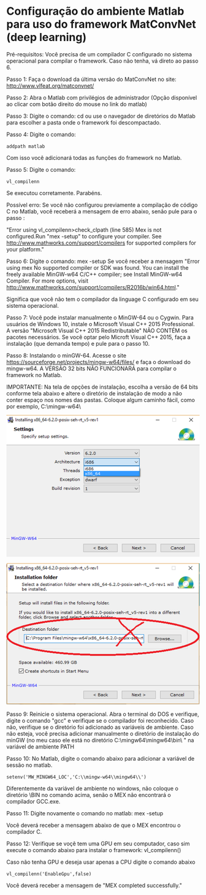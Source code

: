 # Configuração do ambiente Matlab para uso do framework MatConvNet (deep learning)

Pré-requisitos: Você precisa de um compilador C configurado no sistema operacional para compilar o framework. Caso não tenha, vá direto ao passo 6.

Passo 1: Faça o download da última versão do MatConvNet no site: http://www.vlfeat.org/matconvnet/

Passo 2: Abra o Matlab com privilégios de administrador (Opção disponível ao clicar com botão direito do mouse no link do matlab)

Passo 3: Digite o comando: cd <diretoriodapastaMatConvNet> ou use o navegador de diretórios do Matlab para escolher a pasta onde o framework foi descompactado.

Passo 4: Digite o comando: 

	addpath matlab

Com isso você adicionará todas as funções do framework no Matlab. 

Passo 5: Digite o comando: 

	vl_compilenn 

Se executou corretamente. Parabéns. 

Possível erro: Se você não configurou previamente a compilação de código C no Matlab, você receberá a mensagem de erro abaixo, senão pule para o passo :

"Error using vl_compilenn>check_clpath (line 585)
Mex is not configured.Run "mex -setup" to configure your compiler. See http://www.mathworks.com/support/compilers for supported compilers for your platform."

Passo 6: Digite o comando: mex -setup
Se você receber a mensagem
"Error using mex
No supported compiler or SDK was found. You can install the freely available MinGW-w64 C/C++ compiler; see Install MinGW-w64 Compiler. For more options, visit http://www.mathworks.com/support/compilers/R2016b/win64.html." 

Significa que você não tem o compilador da linguage C configurado em seu sistema operacional.

Passo 7: Você pode instalar manualmente o MinGW-64 ou o Cygwin. Para usuários de Windows 10, instale o Microsoft Visual C++ 2015 Professional. A versão "Microsoft Visual C++ 2015 Redistributable" NÃO CONTÉM os pacotes necessários. Se você optar pelo Microft Visual C++ 2015, faça a instalação (que demanda tempo) e pule para o passo 10.

Passo 8: Instalando o minGW-64. Acesse o site https://sourceforge.net/projects/mingw-w64/files/ e faça o download do mingw-w64. A VERSÃO 32 bits NÃO FUNCIONARÁ para compilar o framework no Matlab. 

IMPORTANTE: Na tela de opções de instalação, escolha a versão de 64 bits conforme tela abaixo e altere o diretório de instalação de modo a não conter espaço nos nomes das pastas. Coloque algum caminho fácil, como por exemplo, C:\mingw-w64\ 

![Alterando a versão para 64 bits](instalacaomingw.png)

![Alterando o diretório de instalação](instalacaomingw2.png)
 
Passo 9: Reinicie o sistema operacional. Abra o terminal do DOS e verifique, digite o comando "gcc" e verifique se o compilador foi reconhecido. Caso não, verifique se o diretório foi adicionado as variáveis de ambiente.
Caso não esteja, você precisa adicionar manualmente o diretório de instalação do minGW (no meu caso ele está no diretório C:\mingw64\mingw64\bin\ " na variável de ambiente PATH

Passo 10: No Matlab, digite o comando abaixo para adicionar a variável de sessão no matlab.

    setenv('MW_MINGW64_LOC','C:\\mingw-w64\\mingw64\\')

Diferentemente da variável de ambiente no windows, não coloque o diretório \BIN no comando acima, senão o MEX não encontrará o compilador GCC.exe.

Passo 11: Digite novamente o comando no matlab: 
	mex -setup
	
Você deverá receber a mensagem abaixo de que o MEX encontrou o compilador C.

Passo 12: Verifique se voçê tem uma GPU em seu computador, caso sim execute o comando abaixo para instalar o framework:
	vl_compilenn()
	
Caso não tenha GPU e deseja usar apenas a CPU digite o comando abaixo
	
	vl_compilenn('EnableGpu',false)

Você deverá receber a mensagem de "MEX completed successfully."
